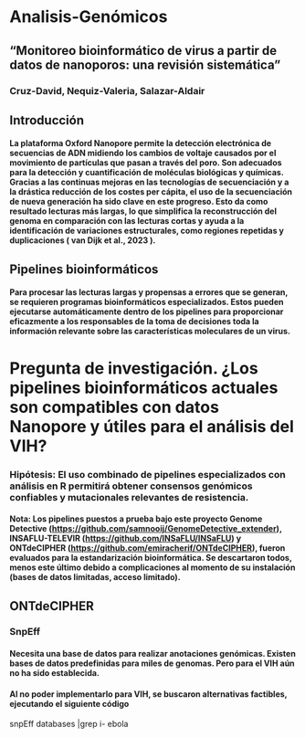 # Analisis-Genómicos

## “Monitoreo bioinformático de virus a partir de datos de nanoporos: una revisión sistemática”
### Cruz-David, Nequiz-Valeria, Salazar-Aldair

## Introducción
#### La plataforma Oxford Nanopore permite la detección electrónica de secuencias de ADN midiendo los cambios de voltaje causados ​​por el movimiento de partículas que pasan a través del poro. Son adecuados para la detección y cuantificación de moléculas biológicas y químicas. Gracias a las continuas mejoras en las tecnologías de secuenciación y a la drástica reducción de los costes per cápita, el uso de la secuenciación de nueva generación ha sido clave en este progreso. Esto da como resultado lecturas más largas, lo que simplifica la reconstrucción del genoma en comparación con las lecturas cortas y ayuda a la identificación de variaciones estructurales, como regiones repetidas y duplicaciones ( van Dijk et al., 2023 ).

## Pipelines bioinformáticos
#### Para procesar las lecturas largas y propensas a errores que se generan, se requieren programas bioinformáticos especializados. Estos pueden ejecutarse automáticamente dentro de los pipelines para proporcionar eficazmente a los responsables de la toma de decisiones toda la información relevante sobre las características moleculares de un virus. 

# Pregunta de investigación. ¿Los pipelines bioinformáticos actuales son compatibles con datos Nanopore y útiles para el análisis del VIH?
### Hipótesis: El uso combinado de pipelines especializados con análisis en R permitirá obtener consensos genómicos confiables y mutacionales relevantes de resistencia.
#### Nota: Los pipelines puestos a prueba bajo este proyecto Genome Detective (https://github.com/samnooij/GenomeDetective_extender), INSAFLU-TELEVIR (https://github.com/INSaFLU/INSaFLU) y ONTdeCIPHER (https://github.com/emiracherif/ONTdeCIPHER), fueron evaluados para la estandarización bioinformática. Se descartaron todos, menos este último debido a complicaciones al momento de su instalación (bases de datos limitadas, acceso limitado).

## ONTdeCIPHER 
### SnpEff 
#### Necesita una base de datos para realizar anotaciones genómicas. Existen bases de datos predefinidas para miles de genomas. Pero para el VIH aún no ha sido establecida.
#### Al no poder implementarlo para VIH, se buscaron alternativas factibles, ejecutando el siguiente código 
snpEff databases |grep i- ebola


